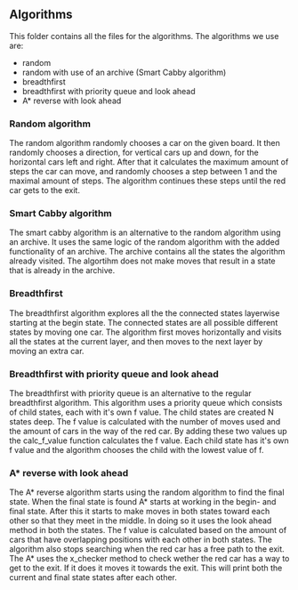 ## Algorithms
This folder contains all the files for the algorithms. The algorithms we use are:
* random
* random with use of an archive (Smart Cabby algorithm)
* breadthfirst
* breadthfirst with priority queue and look ahead
* A* reverse with look ahead

### Random algorithm
The random algorithm randomly chooses a car on the given board. It then randomly chooses a direction, for vertical cars up and down, for the horizontal cars left and right. After that it calculates the maximum amount of steps the car can move, and randomly chooses a step between 1 and the maximal amount of steps. The algorithm continues these steps until the red car gets to the exit. 

### Smart Cabby algorithm
The smart cabby algorithm is an alternative to the random algorithm using an archive. It uses the same logic of the random algorithm with the added functionality of an archive. The archive contains all the states the algorithm already visited. The algortihm does not make moves that result in a state that is already in the archive. 

### Breadthfirst
The breadthfirst algorithm explores all the the connected states layerwise starting at the begin state. The connected states are all possible different states by moving one car. The algorithm first moves horizontally and visits all the states at the current layer, and then moves to the next layer by moving an extra car.

### Breadthfirst with priority queue and look ahead
The breadthfirst with priority queue is an alternative to the regular breadthfirst algorithm. This algorithm uses a priority queue which consists of child states, each with it's own f value. The child states are created N states deep. The f value is calculated with the number of moves used and the amount of cars in the way of the red car. By adding these two values up the calc_f_value function calculates the f value. Each child state has it's own f value and the algorithm chooses the child with the lowest value of f. 

### A* reverse with look ahead
The A* reverse algorithm starts using the random algorithm to find the final state. When the final state is found A* starts at working in the begin- and final state. After this it starts to make moves in both states toward each other so that they meet in the middle. In doing so it uses the look ahead method in both the states. The f value is calculated based on the amount of cars that have overlapping positions with each other in both states. The algorithm also stops searching when the red car has a free path to the exit. The A* uses the x_checker method to check wether the red car has a way to get to the exit. If it does it moves it towards the exit.
This will print both the current and final state states after each other.
